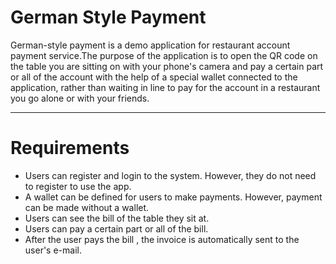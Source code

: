 # German Style Payment 
German-style payment is a demo application for restaurant account payment service.The purpose of the application is to open the QR code on the table you are sitting on with your phone's camera and pay a certain part or all of the account with the help of a special wallet connected to the application, rather than waiting in line to pay for the account in a restaurant you go alone or with your friends.

* * * *
# Requirements
- Users can register and login to the system. However, they do not need to register to use the app.
- A wallet can be defined for users to make payments. However, payment can be made without a wallet.
- Users can see the bill of the table they sit at.
- Users can pay a certain part or all of the bill.
- After the user pays the bill , the invoice is automatically sent to the user's e-mail.

